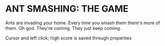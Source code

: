 # ANT SMASHING: THE GAME 

Ants are invading your home. Every time you smash them there's more of them. Oh god. They're coming. They just keep coming.

Cursor and left click; high score is saved through properties
